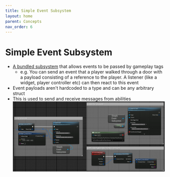 ```yaml
---
title: Simple Event Subsystem
layout: home
parent: Concepts
nav_order: 6
---
```


# Simple Event Subsystem

* [A bundled subsystem](https://github.com/strayTrain/SimpleEventSubsystemPlugin) that allows events to be passed by gameplay tags
    * e.g. You can send an event that a player walked through a door with a payload consisting of a reference to the player. A listener (like a widget, player controller etc) can then react to this event
* Event payloads aren't hardcoded to a type and can be any arbitrary struct
* This is used to send and receive messages from abilities  
    ![screenshot of event setup](../../images/HLO_SimpleEvent.png)
